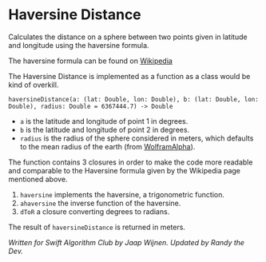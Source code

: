 # Haversine Distance

Calculates the distance on a sphere between two points given in latitude and longitude using the haversine formula.

The haversine formula can be found on [Wikipedia](https://en.wikipedia.org/wiki/Haversine_formula)

The Haversine Distance is implemented as a function as a class would be kind of overkill.

`haversineDistance(a: (lat: Double, lon: Double), b: (lat: Double, lon: Double), radius: Double = 6367444.7) -> Double`

- `a` is the latitude and longitude of point 1 in degrees.
- `b` is the latitude and longitude of point 2 in degrees.
- `radius` is the radius of the sphere considered in meters, which defaults to the mean radius of the earth (from [WolframAlpha](http://www.wolframalpha.com/input/?i=earth+radius)).

The function contains 3 closures in order to make the code more readable and comparable to the Haversine formula given by the Wikipedia page mentioned above.

1. `haversine` implements the haversine, a trigonometric function.
2. `ahaversine` the inverse function of the haversine.
3. `dToR` a closure converting degrees to radians.

The result of `haversineDistance` is returned in meters.

*Written for Swift Algorithm Club by Jaap Wijnen. Updated by Randy the Dev.*
